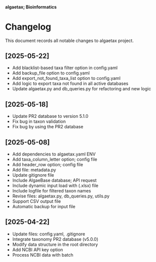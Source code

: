 #### algaetax; Bioinformatics
# Changelog
This document records all notable changes to algaetax project.

## [2025-05-22]
- Add blacklist-based taxa filter option in config.yaml
- Add backup_file option to config.yaml
- Add export_not_found_taxa_list option to config.yaml
- Add logic to export taxa not found in all active databases
- Update algaetax.py and db_queries.py for refactoring and new logic

## [2025-05-18]
- Update PR2 database to version 5.1.0
- Fix bug in taxon validation
- Fix bug by using the PR2 database

## [2025-05-08]
- Add dependencies to algaetax.yaml ENV  
- Add taxa_column_letter option; config file  
- Add header_row option; config file
- Add file: metadata.py
- Update gitignore file  
- Include AlgaeBase database; API request  
- Include dynamic input load with (.xlsx) file
- Include logfile for filtered taxon names   
- Revise files: algaetax.py, db_queries.py, utils.py
- Support CSV output file   
- Automatic backup for input file  

## [2025-04-22]
- Update files: config.yaml, .gitignore  
- Integrate taxonomy PR2 database (v5.0.0)  
- Modify data structure in the root directory  
- Add NCBI API key option  
- Process NCBI data with batch 